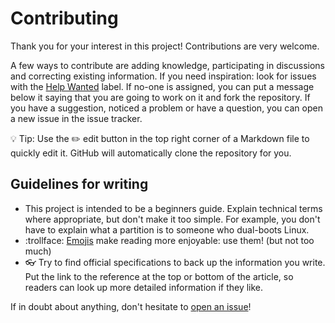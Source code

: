 # Contributing

Thank you for your interest in this project! Contributions are very welcome.

A few ways to contribute are adding knowledge, participating in discussions and correcting existing information. If you need
inspiration: look for issues with the
[Help Wanted](https://github.com/Omniscimus/Directory-Cheatsheet/issues?q=is%3Aissue+is%3Aopen+label%3A%22help+wanted%22) label.
If no-one is assigned, you can put a message below it saying that you are going to work on it and fork the repository.
If you have a suggestion, noticed a problem or have a question, you can open a new issue in the issue tracker.

:bulb: Tip: Use the :pencil2: edit button in the top right corner of a Markdown file to quickly edit it. GitHub will automatically
clone the repository for you.

## Guidelines for writing
- This project is intended to be a beginners guide. Explain technical terms where appropriate, but don't make it too simple. For
example, you don't have to explain what a partition is to someone who dual-boots Linux.
- :trollface: [Emojis](https://www.webpagefx.com/tools/emoji-cheat-sheet/) make reading more enjoyable: use them! (but not too much)
- :eyeglasses: Try to find official specifications to back up the information you write. Put the link to the reference at the top or bottom
of the article, so readers can look up more detailed information if they like.

If in doubt about anything, don't hesitate to [open an issue](https://github.com/Omniscimus/Directory-Cheatsheet/issues)!
